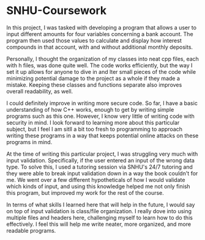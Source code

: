 # SNHU-Coursework

In this project, I was tasked with developing a program that allows a user to input different amounts for four variables concerning a bank account. The program then used those values to calculate and display how interest compounds in that account, with and without additional monthly deposits. 

Personally, I thought the organization of my classes into neat cpp files, each with h files, was done quite well. The code works efficiently, but the way I set it up allows for anyone to dive in and lter small pieces of the code while minimizing potential damage to the project as a whole if they made a mistake. Keeping these classes and functions separate also improves overall readability, as well.

I could definitely improve in writing more secure code. So far, I have a basic understanding of how C++ works, enough to get by writing simple programs such as this one. However, I know very little of writing code with security in mind. I look forward to learning more about this particular subject, but I feel I am sitll a bit too fresh to programming to approach writing these programs in a way that keeps potential online attacks on these programs in mind. 

At the time of writing this particular project, I was struggling very much with input validation. Specifically, if the user entered an input of the wrong data type. To solve this, I used a tutoring session via SNHU's 24/7 tutoring and they were able to break input validation down in a way the book couldn't for me. We went over a few different hypotheticals of how I would validate which kinds of input, and using this knowledge helped me not only finish this program, but improved my work for the rest of the course.

In terms of what skills I learned here that will help in the future, I would say on top of input validation is class/file organization. I really dove into using multiple files and headers here, challenging myself to learn how to do this effectively. I feel this will help me write neater, more organized, and more readable programs.

